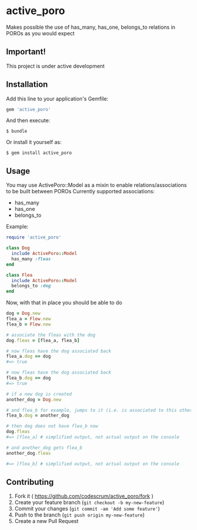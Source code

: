 # active_poro
Makes possible the use of has_many, has_one, belongs_to relations in POROs as you would expect

Important!
----------

This project is under active development


## Installation

Add this line to your application's Gemfile:

```ruby
gem 'active_poro'
```

And then execute:

    $ bundle

Or install it yourself as:

    $ gem install active_poro

## Usage

You may use ActivePoro::Model as a mixin to enable relations/associations to be built between POROs
Currently supported associations:

- has_many
- has_one
- belongs_to

Example:

```ruby
require 'active_poro'

class Dog
  include ActivePoro::Model
  has_many :fleas
end

class Flea
  include ActivePoro::Model
  belongs_to :dog
end
```

Now, with that in place you should be able to do

```ruby
dog = Dog.new
flea_a = Flew.new
flea_b = Flew.new

# associate the fleas with the dog
dog.fleas = [flea_a, flea_b]

# now fleas have the dog associated back
flea_a.dog == dog
#=> true

# now fleas have the dog associated back
flea_b.dog == dog
#=> true

# if a new dog is created
another_dog = Dog.new

# and flea_b for example, jumps to it (i.e. is associated to this other dog)
flea_b.dog = another_dog

# then dog does not have flea_b now
dog.fleas
#=> [flea_a] # simplified output, not actual output on the console

# and another_dog gets flea_b
another_dog.fleas

#=> [flea_b] # simplified output, not actual output on the console
```

## Contributing

1. Fork it ( https://github.com/codescrum/active_poro/fork )
2. Create your feature branch (`git checkout -b my-new-feature`)
3. Commit your changes (`git commit -am 'Add some feature'`)
4. Push to the branch (`git push origin my-new-feature`)
5. Create a new Pull Request
